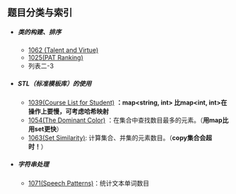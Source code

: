 ## 题目分类与索引


+ ##### 类的构建、排序
    + [1062 (Talent and Virtue)](1062.cpp) 
    + [1025(PAT Ranking)](1025.md)
    +  列表二-3


+ ##### STL（标准模板库）的使用
    * [1039(Course List for Student)](1039.cpp)        **：map<string, int> 比map<int, int>在操作上要慢，可考虑哈希映射** 
    * [1054(The Dominant Color)](1054.cpp) ：在集合中查找数目最多的元素。（**用map比用set更快**）            
    * [1063(Set Similarity)](1063.cpp): 计算集合、并集的元素数目。（**copy集合会超时！**）
    


+ ##### 字符串处理
    * [1071(Speech Patterns)](1071.cpp)：统计文本单词数目

